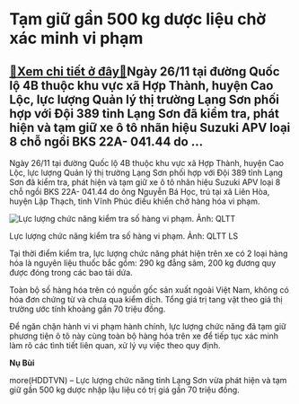 Tạm giữ gần 500 kg dược liệu chờ xác minh vi phạm
=================================================

[:gift:Xem chi tiết ở đây:gift:](https://hddtvn.com/tam-giu-gan-500-kg-duoc-lieu-cho-xac-minh-vi-pham/)Ngày 26/11 tại đường Quốc lộ 4B thuộc khu vực xã Hợp Thành, huyện Cao Lộc, lực lượng Quản lý thị trường Lạng Sơn phối hợp với Đội 389 tỉnh Lạng Sơn đã kiểm tra, phát hiện và tạm giữ xe ô tô nhãn hiệu Suzuki APV loại 8 chỗ ngồi BKS 22A- 041.44 do …
-------------------------------------------------------------------------------------------------------------------------------------------------------------------------------------------------------------------------------------------------------


Ngày 26/11 tại đường Quốc lộ 4B thuộc khu vực xã Hợp Thành, huyện Cao Lộc, lực lượng Quản lý thị trường Lạng Sơn phối hợp với Đội 389 tỉnh Lạng Sơn đã kiểm tra, phát hiện và tạm giữ xe ô tô nhãn hiệu Suzuki APV loại 8 chỗ ngồi BKS 22A- 041.44 do ông Nguyễn Bá Học, trú tại xã Liên Hòa, huyện Lập Thạch, tỉnh Vĩnh Phúc điều khiển chở hàng hóa vi phạm.





![Lực lượng chức năng kiểm tra số hàng vi phạm. Ảnh: QLTT](https://hddtvn.com/wp-content/uploads/2021/01/1705_500kg_duoc_lieu.jpg "Lực lượng chức năng kiểm tra số hàng vi phạm. Ảnh: QLTT")


Lực lượng chức năng kiểm tra số hàng vi phạm. Ảnh: QLTT LS



Tại thời điểm kiểm tra, lực lượng chức năng phát hiện trên xe có 2 loại hàng hóa là nguyên liệu thuốc bắc gồm: 290 kg đẳng sâm, 200 kg đương quy được đóng trong các bao tải dứa.


Toàn bộ số hàng hóa trên có nguồn gốc sản xuất ngoài Việt Nam, không có hóa đơn chứng từ và chưa qua kiểm dịch. Tổng giá trị tang vật theo giá thị trường ước tính khoảng gần 70 triệu đồng.


Để ngăn chặn hành vi vi phạm hành chính, lực lượng chức năng đã tạm giữ phương tiện ô tô này cùng toàn bộ hàng hóa trên xe để tiếp tục xác minh làm rõ các tình tiết liên quan, xử lý vụ việc theo quy định.




**Nụ Bùi**



more(HDDTVN) – Lực lượng chức năng tỉnh Lạng Sơn vừa phát hiện và tạm giữ gần 500 kg dược nhập lậu liệu có trị giá gần 70 triệu đồng.

